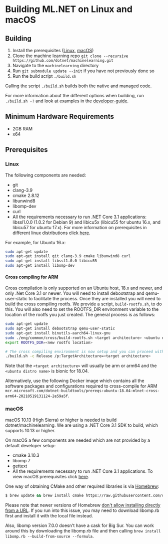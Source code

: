 Building ML.NET on Linux and macOS
==========================================
## Building

1. Install the prerequisites ([Linux](#user-content-linux), [macOS](#user-content-macos))
2. Clone the machine learning repo `git clone --recursive https://github.com/dotnet/machinelearning.git`
3. Navigate to the `machinelearning` directory
4. Run `git submodule update --init` if you have not previously done so
4. Run the build script `./build.sh`

Calling the script `./build.sh` builds both the native and managed code.

For more information about the different options when building, run `./build.sh -?` and look at examples in the [developer-guide](../project-docs/developer-guide.md).

## Minimum Hardware Requirements
- 2GB RAM
- x64

## Prerequisites

### Linux

The following components are needed:

* git
* clang-3.9
* cmake 2.8.12
* libunwind8
* libomp-dev
* curl
* All the requirements necessary to run .NET Core 3.1 applications: libssl1.0.0 (1.0.2 for Debian 9) and libicu5x (libicu55 for ubuntu 16.x, and libicu57 for ubuntu 17.x). For more information on prerequisites in different linux distributions click [here](https://docs.microsoft.com/en-us/dotnet/core/linux-prerequisites?tabs=netcore30).

For example, for Ubuntu 16.x:

```sh
sudo apt-get update
sudo apt-get install git clang-3.9 cmake libunwind8 curl
sudo apt-get install libssl1.0.0 libicu55
sudo apt-get install libomp-dev
```

#### Cross compiling for ARM

Cross compilation is only supported on an Ubuntu host, 18.x and newer, and only .Net Core 3.1 or newer. You will need to install debootstrap and qemu-user-static to facilitate the process. Once they are installed you will need to build the cross compiling rootfs. We provide a script, `build-rootfs.sh`, to do this. You will also need to set the ROOTFS_DIR environment variable to the location of the rootfs you just created. The general process is as follows:

```sh
sudo apt-get update
sudo apt-get install debootstrap qemu-user-static
sudo apt-get install binutils-aarch64-linux-gnu
sudo ./eng/common/cross/build-rootfs.sh <target architecture> <ubuntu distro name> --rootfsdir <new rootfs location>
export ROOTFS_DIR=<new rootfs location>

# The cross compiling environment is now setup and you can proceed with a normal build
./build.sh -c Release /p:TargetArchitecture=<target architecture>
```

Note that the `<target architecture>` will usually be arm or arm64 and the `<ubuntu distro name>` is bionic for 18.04.

Alternatively, use the following Docker image which contains all the software packages and configurations required to cross-compile for ARM `mcr.microsoft.com/dotnet-buildtools/prereqs:ubuntu-18.04-mlnet-cross-arm64-20210519131124-2e59a5f`.

### macOS

macOS 10.13 (High Sierra) or higher is needed to build dotnet/machinelearning. We are using a .NET Core 3.1 SDK to build, which supports 10.13 or higher.

On macOS a few components are needed which are not provided by a default developer setup:
* cmake 3.10.3
* libomp 7
* gettext
* All the requirements necessary to run .NET Core 3.1 applications. To view macOS prerequisites click [here](https://docs.microsoft.com/en-us/dotnet/core/install/macos?tabs=netcore31#dependencies).

One way of obtaining CMake and other required libraries is via [Homebrew](https://brew.sh):
```sh
$ brew update && brew install cmake https://raw.githubusercontent.com/dotnet/machinelearning/main/build/libomp.rb gettext && brew link gettext --force && brew link libomp --force
```

Please note that newer versions of Homebrew [don't allow installing directly from a URL](https://github.com/Homebrew/brew/issues/8791). If you run into this issue, you may need to download libomp.rb first and install it with the local file instead.

Also, libomp version 7.0.0 doesn't have a cask for Big Sur. You can work around this by downloading the libomp.rb file and then calling `brew install libomp.rb --build-from-source --formula`.
